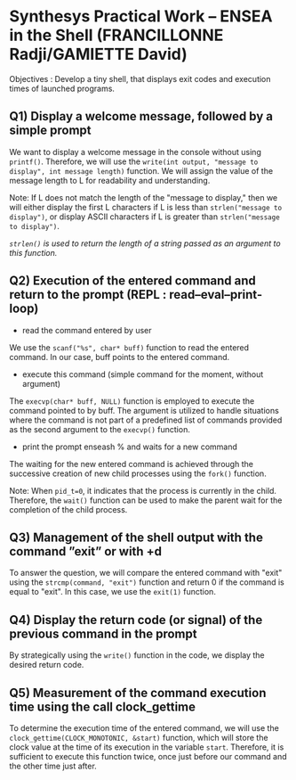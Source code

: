 # Synthesys Practical Work – ENSEA in the Shell (FRANCILLONNE Radji/GAMIETTE David)
Objectives : Develop a tiny shell, that displays exit codes and execution times of launched
programs.

## Q1) Display a welcome message, followed by a simple prompt
We want to display a welcome message in the console without using `printf()`. Therefore, we will use the `write(int output, "message to display", int message length)` function. We will assign the value of the message length to L for readability and understanding.

Note: If L does not match the length of the "message to display," then we will either display the first L characters if L is less than `strlen("message to display")`, or display ASCII characters if L is greater than `strlen("message to display")`.

_`strlen()` is used to return the length of a string passed as an argument to this function._

## Q2) Execution of the entered command and return to the prompt (REPL : read–eval–print-loop)
- read the command entered by user

We use the `scanf("%s", char* buff)` function to read the entered command. In our case, buff points to the entered command.

- execute this command (simple command for the moment, without argument)

The `execvp(char* buff, NULL)` function is employed to execute the command pointed to by buff. The argument is utilized to handle situations where the command is not part of a predefined list of commands provided as the second argument to the `execvp()` function.

- print the prompt enseash % and waits for a new command

The waiting for the new entered command is achieved through the successive creation of new child processes using the `fork()` function.

Note: When `pid_t=0`, it indicates that the process is currently in the child. Therefore, the `wait()` function can be used to make the parent wait for the completion of the child process.

## Q3) Management of the shell output with the command ”exit” or with <ctrl>+d
To answer the question, we will compare the entered command with "exit" using the `strcmp(command, "exit")` function and return 0 if the command is equal to "exit". In this case, we use the `exit(1)` function.

## Q4) Display the return code (or signal) of the previous command in the prompt
By strategically using the `write()` function in the code, we display the desired return code.

## Q5) Measurement of the command execution time using the call clock_gettime
To determine the execution time of the entered command, we will use the `clock_gettime(CLOCK_MONOTONIC, &start)` function, which will store the clock value at the time of its execution in the variable `start`. Therefore, it is sufficient to execute this function twice, once just before our command and the other time just after.

